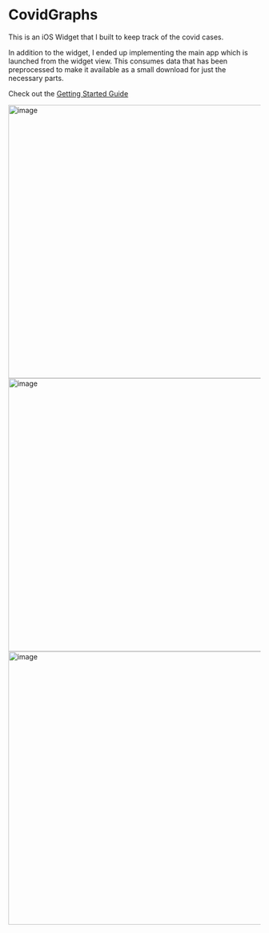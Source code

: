 # CovidGraphs

This is an iOS Widget that I built to keep track of the covid cases.

In addition to the widget, I ended up implementing the main app which
is launched from the widget view.   This consumes data that has been
preprocessed to make it available as a small download for just
the necessary parts.

Check out the [Getting Started Guide](/Getting%20Started%20Guide/README.md)

<img width="545" alt="image" src="https://user-images.githubusercontent.com/36863/96198599-53da0080-0f23-11eb-9713-2ad02c2a3ca8.png">

<img width="545" alt="image" src="https://user-images.githubusercontent.com/36863/96198552-2ee58d80-0f23-11eb-9922-b4ec0083bf5b.png">

<img width="545" alt="image" src="https://user-images.githubusercontent.com/36863/96198563-37d65f00-0f23-11eb-98bf-eeb497a4f271.png">





